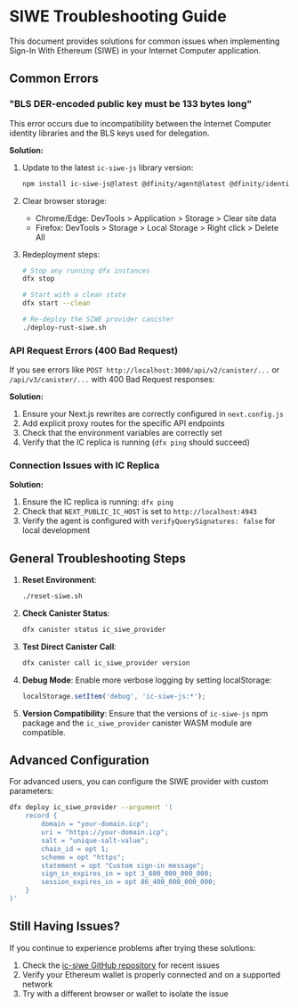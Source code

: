 # SIWE Troubleshooting Guide

This document provides solutions for common issues when implementing Sign-In With Ethereum (SIWE) in your Internet Computer application.

## Common Errors

### "BLS DER-encoded public key must be 133 bytes long"

This error occurs due to incompatibility between the Internet Computer identity libraries and the BLS keys used for delegation. 

**Solution:**

1. Update to the latest `ic-siwe-js` library version:
   ```bash
   npm install ic-siwe-js@latest @dfinity/agent@latest @dfinity/identity@latest
   ```

2. Clear browser storage:
   - Chrome/Edge: DevTools > Application > Storage > Clear site data
   - Firefox: DevTools > Storage > Local Storage > Right click > Delete All

3. Redeployment steps:
   ```bash
   # Stop any running dfx instances
   dfx stop
   
   # Start with a clean state
   dfx start --clean
   
   # Re-deploy the SIWE provider canister
   ./deploy-rust-siwe.sh
   ```

### API Request Errors (400 Bad Request)

If you see errors like `POST http://localhost:3000/api/v2/canister/...` or `/api/v3/canister/...` with 400 Bad Request responses:

**Solution:**

1. Ensure your Next.js rewrites are correctly configured in `next.config.js`
2. Add explicit proxy routes for the specific API endpoints
3. Check that the environment variables are correctly set
4. Verify that the IC replica is running (`dfx ping` should succeed)

### Connection Issues with IC Replica

**Solution:**

1. Ensure the IC replica is running: `dfx ping`
2. Check that `NEXT_PUBLIC_IC_HOST` is set to `http://localhost:4943`
3. Verify the agent is configured with `verifyQuerySignatures: false` for local development

## General Troubleshooting Steps

1. **Reset Environment**:
   ```bash
   ./reset-siwe.sh
   ```

2. **Check Canister Status**:
   ```bash
   dfx canister status ic_siwe_provider
   ```

3. **Test Direct Canister Call**:
   ```bash
   dfx canister call ic_siwe_provider version
   ```

4. **Debug Mode**:
   Enable more verbose logging by setting localStorage:
   ```javascript
   localStorage.setItem('debug', 'ic-siwe-js:*');
   ```

5. **Version Compatibility**:
   Ensure that the versions of `ic-siwe-js` npm package and the `ic_siwe_provider` canister WASM module are compatible.

## Advanced Configuration

For advanced users, you can configure the SIWE provider with custom parameters:

```bash
dfx deploy ic_siwe_provider --argument '(
    record {
        domain = "your-domain.icp";
        uri = "https://your-domain.icp";
        salt = "unique-salt-value";
        chain_id = opt 1;
        scheme = opt "https";
        statement = opt "Custom sign-in message";
        sign_in_expires_in = opt 3_600_000_000_000;
        session_expires_in = opt 86_400_000_000_000;
    }
)'
```

## Still Having Issues?

If you continue to experience problems after trying these solutions:

1. Check the [ic-siwe GitHub repository](https://github.com/kristoferlund/ic-siwe) for recent issues
2. Verify your Ethereum wallet is properly connected and on a supported network
3. Try with a different browser or wallet to isolate the issue
